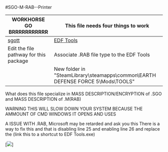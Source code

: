 #SGO-M-RAB--Printer 

| WORKHORSE GO BRRRRRRRRRRR | This file needs four things to work |
| ------ | ------ |
| [sgott](https://github.com/zeddidragon/sgott) | [EDF Tools](https://gitlab.com/kittopiacreator/edf-tools) |
| Edit the file pathway for this package | Associate .RAB file type to the EDF Tools |
|  | New folder in "SteamLibrary\steamapps\common\EARTH DEFENSE FORCE 5\Mods\TOOLS" |
    
What does this file specialize in MASS DESCRIPTION/ENCRYPTION of .SGO and MASS DESCRIPTION of .M(RAB)

WARNING THIS WILL SLOW DOWN YOUR SYSTEM BECAUSE THE AMMOUNT OF CMD WINDOWS IT OPENS AND USES

A ISSUE WITH .RAB, Microsoft may be retarded and ask you this
There is a way to fix this and that is disabling line 25 and enabling line 26 and replace the (link this to a shortcut to EDF Tools.exe)

[![](https://cdn.discordapp.com/attachments/599213952865665044/866501781529296916/unknown.png)]

